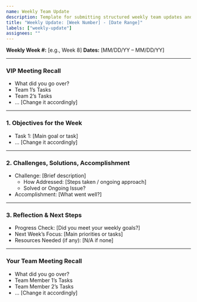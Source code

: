 ```yaml
---
name: Weekly Team Update
description: Template for submitting structured weekly team updates and meeting recaps.
title: "Weekly Update: [Week Number] - [Date Range]"
labels: ["weekly-update"]
assignees: ""
---
```


**Weekly Week #:** [e.g., Week 8]
**Dates:** [MM/DD/YY – MM/DD/YY]

----------------------------------------
### **VIP Meeting Recall**
- What did you go over?
- Team 1’s Tasks
- Team 2’s Tasks
- …
[Change it accordingly]

----------------------------------------
### **1. Objectives for the Week**
- Task 1: [Main goal or task]
- …
[Change it accordingly]

----------------------------------------
### **2. Challenges, Solutions, Accomplishment**
- Challenge: [Brief description]
  - How Addressed: [Steps taken / ongoing approach]
  - Solved or Ongoing Issue?
- Accomplishment: [What went well?]

----------------------------------------
### **3. Reflection & Next Steps**
- Progress Check: [Did you meet your weekly goals?]
- Next Week’s Focus: [Main priorities or tasks]
- Resources Needed (if any): [N/A if none]

----------------------------------------
### **Your Team Meeting Recall**
- What did you go over?
- Team Member 1’s Tasks
- Team Member 2’s Tasks
- …
[Change it accordingly]
